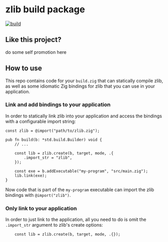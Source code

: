 # zlib build package

[![build](https://github.com/mattnite/zig-zlib/actions/workflows/build.yml/badge.svg)](https://github.com/mattnite/zig-zlib/actions/workflows/build.yml)

## Like this project?

do some self promotion here

## How to use

This repo contains code for your `build.zig` that can statically compile zlib, as well as some idiomatic Zig bindings for zlib that you can use in your application.

### Link and add bindings to your application

In order to statically link zlib into your application and access the bindings with a configurable import string:

```zig
const zlib = @import("path/to/zlib.zig");

pub fn build(b: *std.build.Builder) void {
    // ...

    const lib = zlib.create(b, target, mode, .{
        .import_str = "zlib",
    });

    const exe = b.addExecutable("my-program", "src/main.zig");
    lib.link(exe);
}
```

Now code that is part of the `my-program` executable can import the zlib bindings with `@import("zlib")`.

### Only link to your application

In order to just link to the application, all you need to do is omit the `.import_str` argument to zlib's create options:

```zig
    const lib = zlib.create(b, target, mode, .{});
```
